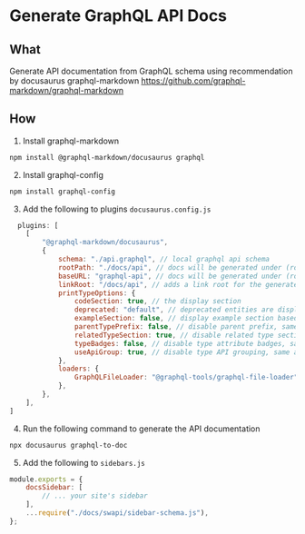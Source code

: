 # Generate GraphQL API Docs

## What
Generate API documentation from GraphQL schema using recommendation by docusaurus graphql-markdown https://github.com/graphql-markdown/graphql-markdown

## How
1. Install graphql-markdown
```bash
npm install @graphql-markdown/docusaurus graphql
```

2. Install graphql-config
```bash
npm install graphql-config
```

3. Add the following to plugins `docusaurus.config.js`
```javascript
  plugins: [
    [
        "@graphql-markdown/docusaurus",
        {
            schema: "./api.graphql", // local graphql api schema
            rootPath: "./docs/api", // docs will be generated under (rootPath/baseURL)
            baseURL: "graphql-api", // docs will be generated under (rootPath/baseURL)
            linkRoot: "/docs/api", // adds a link root for the generated docs depending on the rootPath
            printTypeOptions: {
                codeSection: true, // the display section
                deprecated: "default", // deprecated entities are displayed with other entities.
                exampleSection: false, // display example section based on directive data https://graphql-markdown.github.io/docs/advanced/examples/
                parentTypePrefix: false, // disable parent prefix, same as CLI flag --noParentType
                relatedTypeSection: true, // disable related type sections, same as CLI flag --noRelatedType
                typeBadges: false, // disable type attribute badges, same as CLI flag --noTypeBadges
                useApiGroup: true, // disable type API grouping, same as CLI flag --noApiGroup
            },
            loaders: {
                GraphQLFileLoader: "@graphql-tools/graphql-file-loader", // local file schema
            },
        },
    ],
]
```

4. Run the following command to generate the API documentation
```bash
npx docusaurus graphql-to-doc
```

5. Add the following to `sidebars.js`
```javascript
module.exports = {
    docsSidebar: [
        // ... your site's sidebar
    ],
    ...require("./docs/swapi/sidebar-schema.js"),
};
```